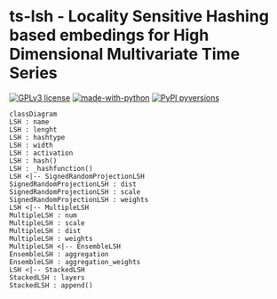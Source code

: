 # ts-lsh - Locality Sensitive Hashing based embedings for High Dimensional Multivariate Time Series

[![GPLv3 license](https://img.shields.io/badge/License-GPLv3-blue.svg)](http://perso.crans.org/besson/LICENSE.html)
[![made-with-python](https://img.shields.io/badge/Made%20with-Python-1f425f.svg)](https://www.python.org/)
[![PyPI pyversions](https://img.shields.io/pypi/pyversions/ansicolortags.svg)](https://pypi.python.org/pypi/pyFTS/)

```mermaid
classDiagram
LSH : name
LSH : lenght
LSH : hashtype
LSH : width
LSH : activation
LSH : hash()
LSH : _hashfunction()
LSH <|-- SignedRandomProjectionLSH
SignedRandomProjectionLSH : dist
SignedRandomProjectionLSH : scale
SignedRandomProjectionLSH : weights
LSH <|-- MultipleLSH
MultipleLSH : num
MultipleLSH : scale
MultipleLSH : dist
MultipleLSH : weights
MultipleLSH <|-- EnsembleLSH
EnsembleLSH : aggregation
EnsembleLSH : aggregation_weights
LSH <|-- StackedLSH
StackedLSH : layers
StackedLSH : append()
```
